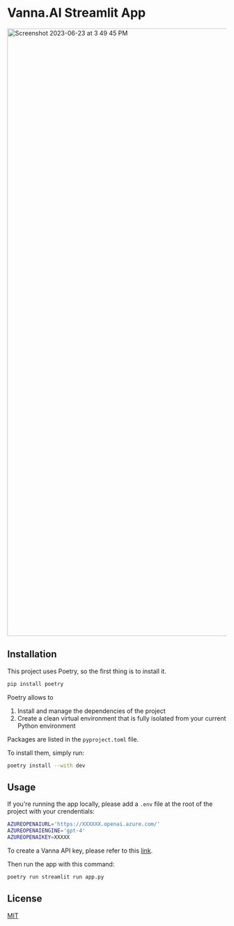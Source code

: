 # Vanna.AI Streamlit App
<img width="1392" alt="Screenshot 2023-06-23 at 3 49 45 PM" src="./assets/vanna_demo.gif">

## Installation

This project uses Poetry, so the first thing is to install it. 

```bash
pip install poetry
```

Poetry allows to

1. Install and manage the dependencies of the project
2. Create a clean virtual environment that is fully isolated from your current Python environment


Packages are listed in the `pyproject.toml` file. 

To install them, simply run:

```bash
poetry install --with dev
```

## Usage

If you're running the app locally, please add a `.env` file at the root of the project with your crendentials:

```bash
AZUREOPENAIURL='https://XXXXXX.openai.azure.com/'
AZUREOPENAIENGINE='gpt-4'
AZUREOPENAIKEY=XXXXX
```

To create a Vanna API key, please refer to this [link](https://vanna.ai/).

Then run the app with this command:

```bash
poetry run streamlit run app.py
```

## License
[MIT](https://choosealicense.com/licenses/mit/)
